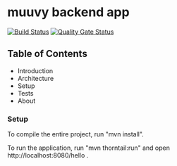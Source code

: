 # muuvy backend app

[![Build Status](https://travis-ci.com/muuvy/app-backend.svg?branch=dev)](https://travis-ci.com/muuvy/app-backend) [![Quality Gate Status](https://sonarcloud.io/api/project_badges/measure?project=muuvy_app-backend&metric=alert_status)](https://sonarcloud.io/dashboard?id=muuvy_app-backend)

## Table of Contents

- Introduction
- Architecture
- Setup
- Tests
- About

### Setup

To compile the entire project, run "mvn install".

To run the application, run "mvn thorntail:run" and open http://localhost:8080/hello .

